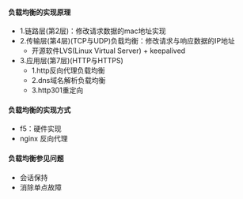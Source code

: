 #### 负载均衡的实现原理
- 1.链路层(第2层)：修改请求数据的mac地址实现
- 2.传输层(第4层)(TCP与UDP)负载均衡：修改请求与响应数据的IP地址
  - 开源软件LVS(Linux Virtual Server) + keepalived
- 3.应用层(第7层)(HTTP与HTTPS)
  - 1.http反向代理负载均衡
  - 2.dns域名解析负载均衡
  - 3.http301重定向

#### 负载均衡的实现方式
- f5：硬件实现
- nginx 反向代理

#### 负载均衡参见问题
- 会话保持
- 消除单点故障
